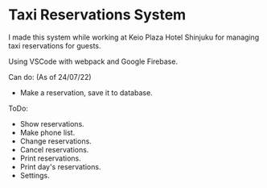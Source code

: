 ﻿# Taxi Reservations System

I made this system while working at Keio Plaza Hotel Shinjuku for managing taxi reservations for guests.

Using VSCode with webpack and Google Firebase.

Can do: (As of 24/07/22)
- Make a reservation, save it to database.

ToDo:
- Show reservations.
- Make phone list.
- Change reservations.
- Cancel reservations.
- Print reservations.
- Print day's reservations.
- Settings.